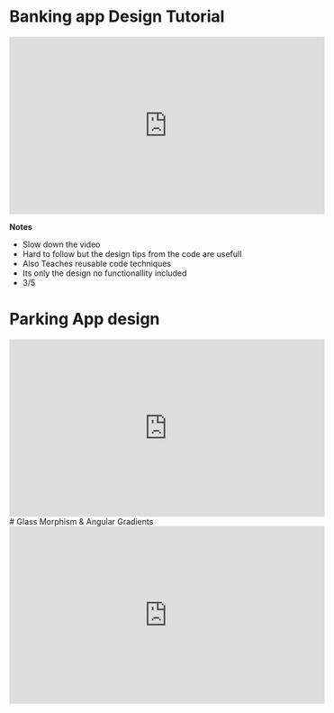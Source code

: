 # Banking app Design Tutorial 
<iframe width="560" height="315" src="https://www.youtube.com/embed/mPCScr6oEHg" title="YouTube video player" frameborder="0" allow="accelerometer; clipboard-write; encrypted-media; gyroscope; picture-in-picture" allowfullscreen></iframe>

**Notes**
- Slow down the video 
- Hard to follow but the design tips from the code are usefull 
- Also Teaches reusable code techniques 
- Its only the design no functionallity included 
- 3/5

# Parking App design 
<iframe width="560" height="315" src="https://www.youtube.com/embed/-wLCfqBJBO4" title="YouTube video player" frameborder="0" allow="accelerometer; autoplay; clipboard-write; encrypted-media; gyroscope; picture-in-picture" allowfullscreen></iframe>
# Glass Morphism & Angular Gradients
<iframe width="560" height="315" src="https://www.youtube.com/embed/NFg6oYmraXk" title="YouTube video player" frameborder="0" allow="accelerometer; autoplay; clipboard-write; encrypted-media; gyroscope; picture-in-picture" allowfullscreen></iframe>
